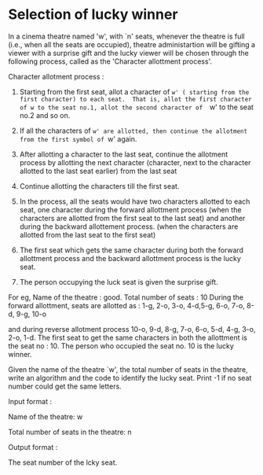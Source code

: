 Selection of lucky winner
=========================
In a cinema theatre named 'w', with `n' seats, whenever the theatre is full (i.e., when all the seats are occupied), theatre administartion will be gifting a viewer with a surprise gift and the lucky viewer will be chosen through the following process, called as the  'Character allottment process'.

Character allotment process :

1. Starting from the first seat, allot a character  of `w' ( starting from the first character) to each seat.  That is, allot the first character of w to the seat no.1, allot the second character of  `w' to the seat no.2 and so on.

2. If all the characters of `w' are allotted, then continue the allotment from the first symbol of `w' again.

3. After allotting a character to the last seat, continue the allotment process by allotting the next character (character,  next to the character allotted to the last seat earlier) from the last seat 

4. Continue allotting the characters  till the first seat.

5. In the process, all the seats would have two characters allotted to each seat, one character during the forward allottment process  (when the characters are allotted from the first seat to the last seat) and another during the backward allottement process. (when the characters are allotted from the last seat to the first seat)

6. The first seat which gets the same character during both the forward allottment process and the backward allottment process is the lucky seat.

7. The person occupying the luck seat is given the surprise gift.

For eg, Name of the theatre : good.  Total number of seats : 10  During the forward allottment, seats are allotted as : 1-g, 2-o, 3-o, 4-d,5-g, 6-o, 7-o, 8-d, 9-g, 10-o

and during reverse allotment process 10-o, 9-d, 8-g, 7-o, 6-o, 5-d, 4-g, 3-o, 2-o, 1-d. The first seat to get the same characters in both the allottment is the seat no : 10.  The person who occupied the seat no. 10 is the lucky winner.

Given the name of the theatre `w', the total number of seats in the theatre, write an algorithm and the code to identify the lucky seat. Print -1 if no seat number could get the same letters.

Input format :

Name of the theatre: w

Total number of  seats in the theatre: n

Output format :

The seat number of the lcky seat.